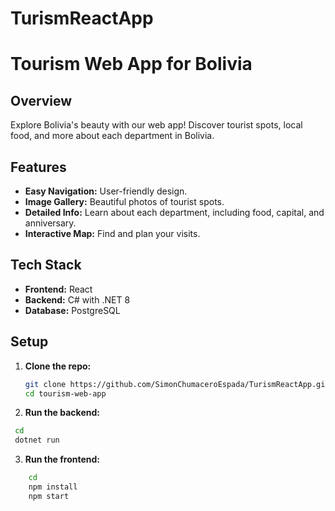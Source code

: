 # TurismReactApp
# Tourism Web App for Bolivia

## Overview
Explore Bolivia's beauty with our web app! Discover tourist spots, local food, and more about each department in Bolivia.

## Features
- **Easy Navigation:** User-friendly design.
- **Image Gallery:** Beautiful photos of tourist spots.
- **Detailed Info:** Learn about each department, including food, capital, and anniversary.
- **Interactive Map:** Find and plan your visits.

## Tech Stack
- **Frontend:** React
- **Backend:** C# with .NET 8
- **Database:** PostgreSQL

## Setup
1. **Clone the repo:**
   ```sh
   git clone https://github.com/SimonChumaceroEspada/TurismReactApp.git
   cd tourism-web-app
   ```
2. **Run the backend:**
  ```sh
   cd 
   dotnet run
   ```
3. **Run the frontend:**
```sh
    cd
    npm install
    npm start 
